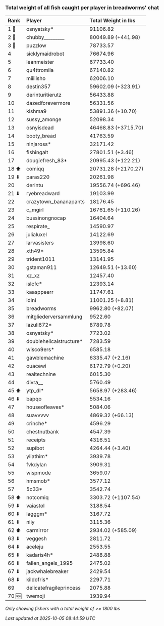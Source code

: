 ### Total weight of all fish caught per player in breadworms' chat

| Rank  | Player                  | Total Weight in lbs |
|:------|:------------------------|:--------------------|
| 1 🥇  | osnyatsky*              | 91106.82            |
| 2 🥈  | chubby_________         | 80049.89 (+441.98)  |
| 3 🥉  | puzzlow                 | 78733.57            |
| 4     | sicklymaidrobot         | 76674.96            |
| 5     | leanmeister             | 67733.40            |
| 6     | qu4ttromila             | 67140.82            |
| 7     | miiiiisho               | 62006.10            |
| 8     | destin357               | 59602.09 (+323.91)  |
| 9     | derinturitierutz        | 56433.88            |
| 10    | dazedforevermore        | 56331.56            |
| 11    | kishma9                 | 53891.36 (+10.70)   |
| 12    | sussy_amonge            | 52098.34            |
| 13    | osnyisdead              | 46468.83 (+3715.70) |
| 14    | booty_bread             | 41763.59            |
| 15    | ninjaross*              | 32171.42            |
| 16    | fishingalt              | 27801.51 (+3.46)    |
| 17    | dougiefresh_83*         | 20995.43 (+122.21)  |
| 18 ⬆  | comiqq                  | 20731.28 (+2170.27) |
| 19 ⬇  | paras220                | 20261.98            |
| 20    | derintu                 | 19556.74 (+696.46)  |
| 21 ⬇  | ryebreadward            | 19103.99            |
| 22    | crazytown_bananapants   | 18176.45            |
| 23    | c_mgirl                 | 16761.65 (+110.26)  |
| 24    | bussinongnocap          | 16404.64            |
| 25    | respirate_              | 14590.97            |
| 26    | julialuxel              | 14122.69            |
| 27    | larvasisters            | 13998.60            |
| 28    | xth49*                  | 13595.84            |
| 29    | trident1011             | 13141.95            |
| 30    | gstaman911              | 12649.51 (+13.60)   |
| 31    | xz_xz                   | 12457.40            |
| 32    | islcfc*                 | 12393.14            |
| 33    | kaasppeerr              | 11747.61            |
| 34    | idini                   | 11001.25 (+8.81)    |
| 35    | breadworms              | 9962.80 (+82.07)    |
| 36    | mitgliederversammlung   | 9522.60             |
| 37    | lazuli672*              | 8789.78             |
| 38    | osnyatsky*              | 7723.02             |
| 39    | doublehelicalstructure* | 7283.59             |
| 40    | wisco9ers*              | 6585.18             |
| 41    | gawblemachine           | 6335.47 (+2.16)     |
| 42    | ouacewi                 | 6172.79 (+0.20)     |
| 43    | realtechnine            | 6015.30             |
| 44    | divra__                 | 5760.49             |
| 45 ⬆  | ytp_dl*                 | 5658.97 (+283.46)   |
| 46 ⬇  | bapqo                   | 5534.16             |
| 47    | houseofleaves*          | 5084.06             |
| 48    | suavvvvv                | 4869.32 (+66.13)    |
| 49    | crinche*                | 4596.29             |
| 50    | chestnutbank            | 4547.39             |
| 51    | receipts                | 4316.51             |
| 52    | supibot                 | 4264.44 (+3.40)     |
| 53    | yliathim*               | 3939.78             |
| 54    | fvkdylan                | 3909.31             |
| 55    | wispmode                | 3659.07             |
| 56    | hmsmob*                 | 3577.12             |
| 57    | 5c33*                   | 3542.74             |
| 58 ⬆  | notcomiq                | 3303.72 (+1107.54)  |
| 59 ⬇  | vaiastol                | 3188.54             |
| 60 ⬇  | lagggm*                 | 3167.72             |
| 61 ⬇  | niiy                    | 3115.36             |
| 62 ⬆  | carmirror               | 2934.02 (+585.09)   |
| 63 ⬇  | veggesh                 | 2811.72             |
| 64 ⬇  | aceleju                 | 2553.55             |
| 65 ⬇  | kadaris4h*              | 2488.88             |
| 66 ⬇  | fallen_angels_1995      | 2475.02             |
| 67 ⬇  | jackwhalebreaker        | 2429.54             |
| 68 ⬇  | kildofris*              | 2297.71             |
| 69    | delicatefragileprincess | 2075.88             |
| 70 🆕 | twemoji                 | 1939.94             |

_Only showing fishers with a total weight of >= 1800 lbs_

_Last updated at 2025-10-05 08:44:59 UTC_